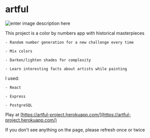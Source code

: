 ﻿# artful
![enter image description here](https://i.imgur.com/3X1iLxB.png)

This project is a color by numbers app with historical masterpieces

	- Random number generation for a new challenge every time
	
	- Mix colors
	
	- Darken/lighten shades for complexity
	
	- Learn interesting facts about artists while painting

I used:

	- React
	
	- Express
	
	- PostgreSQL

Play at [https://artful-project.herokuapp.com/](https://artful-project.herokuapp.com/)

If you don't see anything on the page, please refresh once or twice
